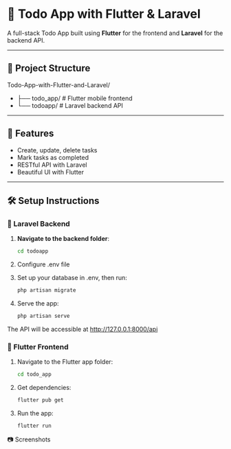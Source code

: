 # 📝 Todo App with Flutter & Laravel

A full-stack Todo App built using **Flutter** for the frontend and **Laravel** for the backend API.

---

## 📁 Project Structure

Todo-App-with-Flutter-and-Laravel/
- ├── todo_app/ # Flutter mobile frontend
- └── todoapp/ # Laravel backend API

---

## 🚀 Features

- Create, update, delete tasks
- Mark tasks as completed
- RESTful API with Laravel
- Beautiful UI with Flutter

---

## 🛠️ Setup Instructions

### 🔧 Laravel Backend

1. **Navigate to the backend folder**:
   ```bash
   cd todoapp

2. Configure .env file

3. Set up your database in .env, then run:
    ```bash
    php artisan migrate

4. Serve the app:
    ```bash
    php artisan serve

The API will be accessible at http://127.0.0.1:8000/api

### 📱 Flutter Frontend

1. Navigate to the Flutter app folder:
    ```bash
    cd todo_app

2. Get dependencies:
    ```bash
    flutter pub get

3. Run the app:
    ```bash
    flutter run


📷 Screenshots
<!-- Add your screenshots here -->

